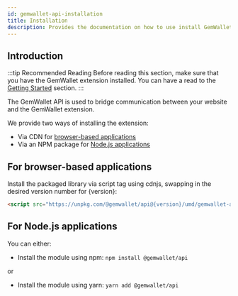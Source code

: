 ```yaml
---
id: gemwallet-api-installation
title: Installation
description: Provides the documentation on how to use install GemWallet API.
---
```


## Introduction

:::tip Recommended Reading
Before reading this section, make sure that you have the GemWallet extension installed. You can have a read to the [Getting Started](../user-guide/getting-started) section.
:::

The GemWallet API is used to bridge communication between your website and the GemWallet extension.

We provide two ways of installing the extension:

- Via CDN for [browser-based applications](./gemwallet-api-installation#for-browser-based-applications)
- Via an NPM package for [Node.js applications](./gemwallet-api-installation#for-nodejs-applications)

## For browser-based applications

Install the packaged library via script tag using cdnjs, swapping in the desired version number for {version}:

```html
<script src="https://unpkg.com/@gemwallet/api@{version}/umd/gemwallet-api.js"></script>
```

## For Node.js applications

You can either:

- Install the module using npm: `npm install @gemwallet/api`

or

- Install the module using yarn: `yarn add @gemwallet/api`

